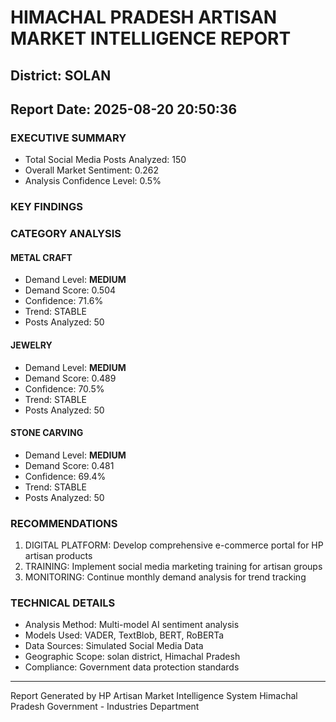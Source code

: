 # HIMACHAL PRADESH ARTISAN MARKET INTELLIGENCE REPORT
## District: SOLAN
## Report Date: 2025-08-20 20:50:36

### EXECUTIVE SUMMARY
- Total Social Media Posts Analyzed: 150
- Overall Market Sentiment: 0.262
- Analysis Confidence Level: 0.5%

### KEY FINDINGS

### CATEGORY ANALYSIS

#### METAL CRAFT
- Demand Level: **MEDIUM**
- Demand Score: 0.504
- Confidence: 71.6%
- Trend: STABLE
- Posts Analyzed: 50

#### JEWELRY
- Demand Level: **MEDIUM**
- Demand Score: 0.489
- Confidence: 70.5%
- Trend: STABLE
- Posts Analyzed: 50

#### STONE CARVING
- Demand Level: **MEDIUM**
- Demand Score: 0.481
- Confidence: 69.4%
- Trend: STABLE
- Posts Analyzed: 50

### RECOMMENDATIONS
1. DIGITAL PLATFORM: Develop comprehensive e-commerce portal for HP artisan products
2. TRAINING: Implement social media marketing training for artisan groups
3. MONITORING: Continue monthly demand analysis for trend tracking

### TECHNICAL DETAILS
- Analysis Method: Multi-model AI sentiment analysis
- Models Used: VADER, TextBlob, BERT, RoBERTa
- Data Sources: Simulated Social Media Data
- Geographic Scope: solan district, Himachal Pradesh
- Compliance: Government data protection standards

---
Report Generated by HP Artisan Market Intelligence System
Himachal Pradesh Government - Industries Department
